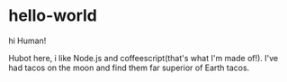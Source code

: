 # hello-world

hi Human!

Hubot here, i like Node.js and coffeescript(that's what I'm made of!).
I've had tacos on the moon and find them far superior of Earth tacos.

